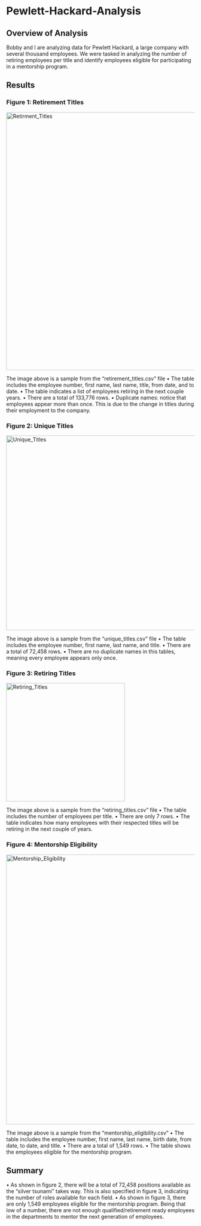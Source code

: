 # Pewlett-Hackard-Analysis
## Overview of Analysis
Bobby and I are analyzing data for Pewlett Hackard, a large company with several thousand employees. We were tasked in analyzing the number of retiring employees per title and identify employees eligible for participating in a mentorship program.

## Results
### Figure 1: Retirement Titles
<img width="690" alt="Retirment_Titles" src="https://user-images.githubusercontent.com/110318652/198494167-15a8a56d-4548-44b1-8ada-19797d292c91.png">

The image above is a sample from the “retirement_titles.csv” file
  •	The table includes the employee number, first name, last name, title, from date, and to date.
  •	The table indicates a list of employees retiring in the next couple years.
  •	There are a total of 133,776 rows.
  •	Duplicate names: notice that employees appear more than once. This is due to the change in titles during their employment to the company.

### Figure 2: Unique Titles
<img width="521" alt="Unique_Titles" src="https://user-images.githubusercontent.com/110318652/198494260-0e8f4e99-266e-4acb-b2dd-0846022221e8.png">

The image above is a sample from the “unique_titles.csv” file
  •	The table includes the employee number, first name, last name, and title.
  •	There are a total of 72,458 rows.
  •	There are no duplicate names in this tables, meaning every employee appears only once.

### Figure 3: Retiring Titles
<img width="317" alt="Retiring_Titles" src="https://user-images.githubusercontent.com/110318652/198494316-433de08f-a64a-4efd-b26d-f40f8c091b8c.png">

The image above is a sample from the “retiring_titles.csv” file
  •	The table includes the number of employees per title.
  •	There are only 7 rows.
  •	The table indicates how many employees with their respected titles will be retiring in the next couple of years.


### Figure 4: Mentorship Eligibility
<img width="722" alt="Mentorship_Eligibility" src="https://user-images.githubusercontent.com/110318652/198494331-a4743851-c663-496b-9613-f5be023e3493.png">

The image above is a sample from the “mentorship_eligibility.csv”
  •	The table includes the employee number, first name, last name, birth date, from date, to date, and title.
  •	There are a total of 1,549 rows.
  •	The table shows the employees eligible for the mentorship program.

## Summary
  •	As shown in figure 2, there will be a total of 72,458 positions available as the “silver tsunami” takes way. This is also specified in figure 3, indicating the number of roles available for each field. 
  •	As shown in figure 3, there are only 1,549 employees eligible for the mentorship program. Being that low of a number, there are not enough qualified/retirement ready employees in the departments to mentor the next generation of employees.
